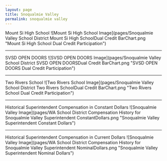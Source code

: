 ```yaml
---
layout: page
title: Snoqualmie Valley
permalink: snoqualmie valley
---
```



Mount Si High School
![Mount Si High School Image](pages/Snoqualmie Valley School District Mount Si High SchoolDual Credit BarChart.png "Mount Si High School Dual Credit Participation")

___

SVSD OPEN DOORS
![SVSD OPEN DOORS Image](pages/Snoqualmie Valley School District SVSD OPEN DOORSDual Credit BarChart.png "SVSD OPEN DOORS Dual Credit Participation")

___

Two Rivers School
![Two Rivers School Image](pages/Snoqualmie Valley School District Two Rivers SchoolDual Credit BarChart.png "Two Rivers School Dual Credit Participation")

___

Historical Superintendent Compensation in Constant Dollars
![Snoqualmie Valley Image](pages/WA School District Compensation History for Snoqualmie Valley Superintendent ConstantDollars.png "Snoqualmie Valley Superintendent Constant Dollars")

___

Historical Superintendent Compensation in Current Dollars
![Snoqualmie Valley Image](pages/WA School District Compensation History for Snoqualmie Valley Superintendent NominalDollars.png "Snoqualmie Valley Superintendent Nominal Dollars")